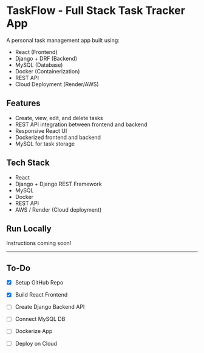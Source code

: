 # TaskFlow - Full Stack Task Tracker App

A personal task management app built using:
- React (Frontend)
- Django + DRF (Backend)
- MySQL (Database)
- Docker (Containerization)
- REST API
- Cloud Deployment (Render/AWS)

## Features
- Create, view, edit, and delete tasks
- REST API integration between frontend and backend
- Responsive React UI
- Dockerized frontend and backend
- MySQL for task storage

## Tech Stack
- React
- Django + Django REST Framework
- MySQL
- Docker
- REST API
- AWS / Render (Cloud deployment)

## Run Locally
Instructions coming soon!

---

## To-Do
- [x] Setup GitHub Repo
- [x] Build React Frontend
- [ ] Create Django Backend API
- [ ] Connect MySQL DB
- [ ] Dockerize App
- [ ] Deploy on Cloud

